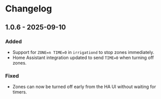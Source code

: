 # Changelog

## 1.0.6 - 2025-09-10
### Added
- Support for `ZONE=n TIME=0` in `irrigationd` to stop zones immediately.
- Home Assistant integration updated to send `TIME=0` when turning off zones.

### Fixed
- Zones can now be turned off early from the HA UI without waiting for timers.

